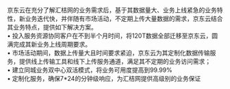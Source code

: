 京东云在充分了解汇桔网的业务需求后，基于其数据量大、业务上线紧急的业务特性，新业务迭代快，并伴随有市场活动，不定期上传大量数据的需求，京东云结合其业务特点，提供如下解决方案。
<br/>
•	投入服务资源协同客户在不到半个月时间，将120T数据全部迁移至京东云，圆满完成其新业务上线周期要求。
<br/>
•	市场活动期间，数据上传量大且时间要求紧迫，京东云为其定制化数据传输服务，提供线上传输工具和线下上传服务通道，满足其不定期的业务访问需求；
<br/>
•	建立同城业务双中心双活模式，将业务可用度提高到99.99%
<br/>
•	定制化服务，确保7*24的分钟级响应，为汇桔网提供高级别的业务保证